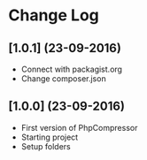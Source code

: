 # Change Log

## [1.0.1] (23-09-2016)
- Connect with packagist.org
- Change composer.json

## [1.0.0] (23-09-2016)
- First version of PhpCompressor
- Starting project
- Setup folders